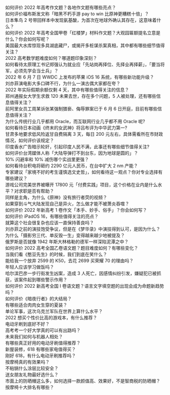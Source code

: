 如何评价 2022 年高考作文题？各地作文题有哪些亮点？  
如何评价福布斯发文称「暗黑不朽手游 pay to win 比原神更糟糕十倍」？  
日本隼鸟 2 号带回样本中发现氨基酸，为首次在地球外确认其存在，这意味着什么？  
如何评价 2022 年高考全国甲卷「红楼梦」材料作文题？大观园匾额提名立意是什么？你会如何写呢？  
美国最大水库惊现多具湖底藏尸，或揭开多桩谋杀案真相，其中都有哪些细节值得关注？  
2022 高考数学题难度如何？哪道题印象深刻？  
如何看待太原理工书记郑强认为就业应「先站岗再择位、先择业再择薪」，「要当将军，必须先学会当士兵」？  
2022 年 6 月 7 日 WWDC 上发布的苹果 iOS 16 系统，有哪些新功能升级？  
刘亦菲演电影大多口碑不行，为什么一演古偶大家都在夸？  
2022 年实际假期余额仅剩 4 天，其中有哪些值得关注的信息？  
郑州通报女大学生求救 120 未果去世，存在多个问题，5 人被处理，还有哪些信息值得关注？  
前阿里女员工周某诉张某强制猥亵、侮辱罪案已于 6 月 6 日开庭，目前有哪些信息值得关注？  
为什么传统行业几乎都用 Oracle，而互联网行业几乎都不用 Oracle 呢?  
如何看待日本动画《终末的女武神》将吕布评为中华武力第一?  
甘肃多地要求低风险返甘自费隔离 3 天，每日 200 元左右，具体需看所在市财政情况，如何评价该规定？  
印度香水广告暗示轮奸，引起印度人民不满，此事还有哪些细节值得关注?  
如何评价台湾媒体人称「大陆导弹打不到台东，因为地球是圆的」？  
10% 闪避率和 10% 减伤哪个实战里更强？  
如何看待台积电将砸约 2290 亿元人民币，在台中扩大 2 nm 产能？  
专家建议「家境不好的考生谨慎选文史哲」，如何看待这一观点？你对专业选择有哪些建议？  
游戏公司完美世界被曝开 17800 元「付费实践」项目，这个价格在业内是什么水平？对求职是否有帮助？  
同样是主角，为什么《原神》没有旅行者荧的视频？  
如果穿到斗气大陆发现自己是异火，怎么做才能不被萧炎吞噬？  
如何评价 2022 年新高考 1 卷作文「本手、妙手、俗手」？你会如何写？  
如何评价 iPadOS 16，有哪些值得关注的亮点？  
就算这个社会很复杂也应该一直保持善良吗？  
刘亦菲之前的演技饱受争议，但是在《梦华录》中演技得到认可，是因为什么？  
为什么「摄影穷三代、单反毁一生」变得越来越少地被提及？  
俄罗斯是否就像 1942 年斯大林格勒的德军一样深陷泥潭之中？  
如何评价 2022 高考全国乙卷语文题？题目难度如何？有哪些变化？  
当我们看《憨豆先生》的时候，我们到底在笑什么？  
能给我一个放弃 2599 的 K50，去花 2699 买荣耀 70 的理由吗？  
年轻人应该学习做饭吗？  
哈尔滨巴彦一步行街发生凶案，造成 3 人死亡，因感情纠纷引发，嫌疑犯已被抓获，该案件起到哪些警示作用？  
如何评价 2022 新高考全国 Ⅰ 卷语文题？语言文字填空题的出现会成为命题新趋势吗？  
如何评价《暗夜行者》的大结局？  
有哪些适合肉肉女生穿的夏装？  
单论军事，这次乌克兰军队在世界上算什么水平？  
2022 想买个性价比高的游戏本，有什么推荐？  
电动牙刷到底好不好？  
高考考一个好大学真的可以有出路吗？  
未来我们如何与机器人相处？  
有哪些真正好用的电动牙刷值得推荐？  
新屋装修，618 有哪些家电值得买？  
刚好 618，有什么电动牙刷推荐吗？  
按摩椅真的有效果吗？  
不粘锅什么涂层比较安全？  
送女朋友礼物最好选什么？  
市面上的防晒帽这么多，如何选择一款颜值高、效果好，不是智商税的防晒帽？  
按摩椅十大排名有哪些？  
